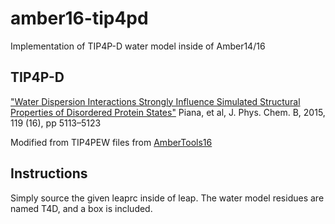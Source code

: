 # amber16-tip4pd
Implementation of TIP4P-D water model inside of Amber14/16

## TIP4P-D
["Water Dispersion Interactions Strongly Influence Simulated Structural Properties of Disordered Protein States"](http://dx.doi.org/10.1021/jp508971m)
Piana, et al, J. Phys. Chem. B, 2015, 119 (16), pp 5113–5123

Modified from TIP4PEW files from [AmberTools16](http://ambermd.org/)

## Instructions
Simply source the given leaprc inside of leap.  The water model residues are named T4D, and a box is included.
